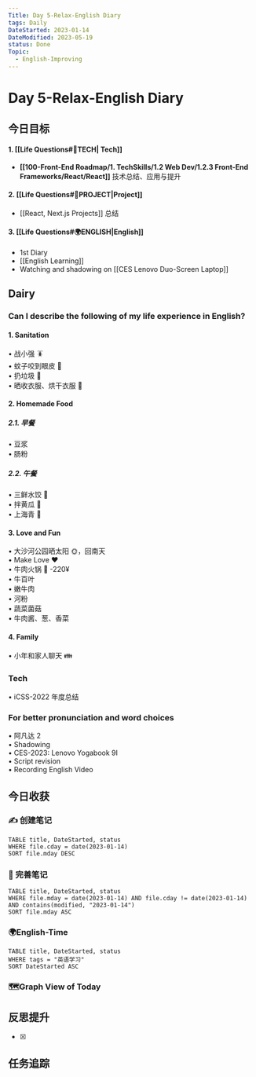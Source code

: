 ```yaml
---
Title: Day 5-Relax-English Diary
tags: Daily
DateStarted: 2023-01-14
DateModified: 2023-05-19
status: Done
Topic:
  - English-Improving
---
```


# Day 5-Relax-English Diary

## 今日目标

#### 1. [[Life Questions#🚀TECH| Tech]]

- **[[100-Front-End Roadmap/1. TechSkills/1.2 Web Dev/1.2.3 Front-End Frameworks/React/React]]** 技术总结、应用与提升

#### 2. [[Life Questions#🚀PROJECT|Project]]

- [[React, Next.js Projects]] 总结

#### 3. [[Life Questions#🌍ENGLISH|English]]

- 1st Diary
- [[English Learning]]
- Watching and shadowing on [[CES Lenovo Duo-Screen Laptop]]

## Dairy

### Can I describe the following of my life experience in English?

#### 1. Sanitation

• 战小强 🪳  
• 蚊子咬到眼皮 🦟  
• 扔垃圾 🚮  
• 晒收衣服、烘干衣服 👔

#### 2. Homemade Food

##### 2.1. 早餐

• 豆浆  
• 肠粉

##### 2.2. 午餐

• 三鲜水饺 🥟  
• 拌黄瓜 🥒  
• 上海青 🥬

#### 3. Love and Fun

• 大沙河公园晒太阳 🌞，回南天  
• ️Make Love ❤  
• 牛肉火锅 🍲 -220¥  
 • 牛百叶  
 • 嫩牛肉  
 • 河粉  
 • 蔬菜菌菇  
 • 牛肉酱、葱、香菜

#### 4. Family

• 小年和家人聊天 👪

### Tech

• iCSS-2022 年度总结

### For better pronunciation and word choices

• 阿凡达 2  
• Shadowing  
 • CES-2023: Lenovo Yogabook 9I  
• Script revision  
 • Recording English Video

## 今日收获

### ✍️ 创建笔记

```dataview
TABLE title, DateStarted, status
WHERE file.cday = date(2023-01-14)
SORT file.mday DESC
```

### 📝 完善笔记

```dataview
TABLE title, DateStarted, status
WHERE file.mday = date(2023-01-14) AND file.cday != date(2023-01-14) AND contains(modified, "2023-01-14")
SORT file.mday ASC
```

### 🌍English-Time

```dataview
TABLE title, DateStarted, status
WHERE tags = "英语学习"
SORT DateStarted ASC
```

### 🗺️Graph View of Today

## 反思提升

- [x]

## 任务追踪
